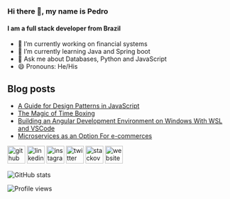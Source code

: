 ### Hi there 👋, my name is Pedro
#### I am a full stack developer from Brazil

- 🔭 I’m currently working on financial systems 
- 🌱 I’m currently learning Java and Spring boot 
- 💬 Ask me about Databases, Python and JavaScript 
- 😄 Pronouns: He/His 

## Blog posts
<!-- BLOG-POST-LIST:START -->
- [A Guide for Design Patterns in JavaScript](https://pedrofullstack.com/2020/08/06/a-guide-for-design-patterns-in-javascript/)
- [The Magic of Time Boxing](https://pedrofullstack.com/2020/07/30/the-magic-of-time-boxing/)
- [Building an Angular Development Environment on Windows With WSL and VSCode](https://pedrofullstack.com/2020/07/30/building-an-angular-development-environment-on-windows-with-wsl-and-vscode/)
- [Microservices as an Option For e-commerces](https://pedrofullstack.com/2020/07/29/microservices-as-an-option-for-e-commerces/)
<!-- BLOG-POST-LIST:END -->


[<img src='https://cdn.jsdelivr.net/npm/simple-icons@3.0.1/icons/github.svg' alt='github' height='40'>](https://github.com/pedrozan)  [<img src='https://cdn.jsdelivr.net/npm/simple-icons@3.0.1/icons/linkedin.svg' alt='linkedin' height='40'>](https://www.linkedin.com/in/pedro-henrique-schleder/)  [<img src='https://cdn.jsdelivr.net/npm/simple-icons@3.0.1/icons/instagram.svg' alt='instagram' height='40'>](https://www.instagram.com/pedrofullstack/)  [<img src='https://cdn.jsdelivr.net/npm/simple-icons@3.0.1/icons/twitter.svg' alt='twitter' height='40'>](https://twitter.com/pedrofullstack)  [<img src='https://cdn.jsdelivr.net/npm/simple-icons@3.0.1/icons/stackoverflow.svg' alt='stackoverflow' height='40'>](https://stackoverflow.com/users/2180506)  [<img src='https://cdn.jsdelivr.net/npm/simple-icons@3.0.1/icons/icloud.svg' alt='website' height='40'>](https://pedrofullstack.com)  

![GitHub stats](https://github-readme-stats.vercel.app/api?username=pedrozan&show_icons=true)  

![Profile views](https://gpvc.arturio.dev/pedrozan)  
